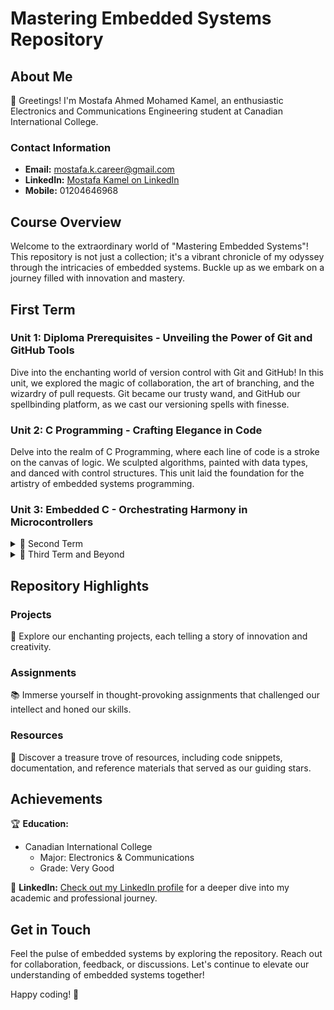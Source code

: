 # Mastering Embedded Systems Repository

## About Me

👋 Greetings! I'm Mostafa Ahmed Mohamed Kamel, an enthusiastic Electronics and Communications Engineering student at Canadian International College.

### Contact Information
- **Email:** mostafa.k.career@gmail.com
- **LinkedIn:** [Mostafa Kamel on LinkedIn](https://www.linkedin.com/in/mostafa-kamel-elsoudy-1b640618b/)
- **Mobile:** 01204646968

## Course Overview

Welcome to the extraordinary world of "Mastering Embedded Systems"! This repository is not just a collection; it's a vibrant chronicle of my odyssey through the intricacies of embedded systems. Buckle up as we embark on a journey filled with innovation and mastery.

## First Term

### Unit 1: Diploma Prerequisites - Unveiling the Power of Git and GitHub Tools

Dive into the enchanting world of version control with Git and GitHub! In this unit, we explored the magic of collaboration, the art of branching, and the wizardry of pull requests. Git became our trusty wand, and GitHub our spellbinding platform, as we cast our versioning spells with finesse.

### Unit 2: C Programming - Crafting Elegance in Code

Delve into the realm of C Programming, where each line of code is a stroke on the canvas of logic. We sculpted algorithms, painted with data types, and danced with control structures. This unit laid the foundation for the artistry of embedded systems programming.

### Unit 3: Embedded C - Orchestrating Harmony in Microcontrollers
<!-- More units revealed as you scroll down -->

<details>
<summary>🚀 Second Term</summary>

### Unit 6: MCU Fundamentals - Decoding the Language of Microcontrollers

Embark on a journey into the heart of microcontrollers! MCU Fundamentals demystified the language of microcontrollers, turning us into fluent speakers of their binary dialect. Uncover the secrets that make these tiny powerhouses tick.

### Unit 7: MCU Essential Peripherals - Crafting the Symphony of Peripherals

Microcontrollers come to life with peripherals! In this unit, we conducted a symphony with essential peripherals, harmonizing our code with the rhythm of GPIOs, UARTs, and more. Explore the orchestration of functionality in the embedded world.

### Unit 8: MCU Interfacing - Bridging the Gap between Software and Hardware

A unit that blurred the lines between software and hardware! MCU Interfacing was our bridge, connecting the realms of code and circuitry. Join the exploration of seamless integration and communication in the embedded universe.

### Unit 9: MCU Timers/ADC - Time Travel and Analog Adventures

Dive into the fascinating world of time manipulation and analog exploration. MCU Timers became our time machines, while ADC guided us through the analog landscapes. Unravel the mysteries of precise timing and analog-to-digital conversions.

### Unit 10: SW Testing/Validation - Ensuring Perfection in the Code Symphony

Step into the shoes of a code maestro! Software Testing and Validation transformed us into virtuosos of error detection and code perfection. Discover the art of testing that ensures our code symphony plays flawlessly.

### Unit 11: Apply on Embedded Systems Jobs - Crafting the Perfect Overture

As we wrap up the second term, it's time to prepare for the grand finale. Learn the art of crafting the perfect overture for job applications in the embedded systems industry. Showcase your skills, projects, and passion as you step into the professional spotlight.

</details>

<details>
<summary>🌟 Third Term and Beyond</summary>

### Unit 12: Advanced Topics - Beyond the Horizon of Possibilities

Venture beyond the ordinary into the extraordinary realm of Advanced Topics. Uncover the secrets and possibilities that push the boundaries of embedded systems. Your journey into the exceptional begins here.

### Unit 13: Automotive Protocols - Navigating the Highways of Communication

Join us on a thrilling ride through Automotive Protocols. Explore the communication highways of the automotive world, where messages flow like the wind. Decode the language of CAN, LIN, and more in this exhilarating unit.

### Unit 15: RTOS Basics - Dancing to the Rhythm of Real-Time

Enter the world of Real-Time Operating Systems (RTOS). Feel the heartbeat of embedded systems as we dance to the rhythm of real-time constraints. Experience the harmony of tasks and threads in the RTOS ballet.

### Unit 16: AUTOSAR Basics - Symphony of Standardization

AUTOSAR, the symphony of standardization in automotive software. Join us in understanding the orchestration of software architectures that drive the automotive industry. Witness the magic of standardized solutions.

### Unit 17: Embedded Linux Basics - Navigating the Linux Cosmos

Embark on a cosmic journey into the basics of Embedded Linux. Traverse the Linux cosmos as we explore the integration of Linux in embedded systems. Uncover the power of open-source in the embedded universe.

</details>

## Repository Highlights

### Projects

🚀 Explore our enchanting projects, each telling a story of innovation and creativity.

### Assignments

📚 Immerse yourself in thought-provoking assignments that challenged our intellect and honed our skills.

### Resources

📖 Discover a treasure trove of resources, including code snippets, documentation, and reference materials that served as our guiding stars.

## Achievements

🏆 **Education:**
- Canadian International College
  - Major: Electronics & Communications
  - Grade: Very Good

🔗 **LinkedIn:** [Check out my LinkedIn profile](https://www.linkedin.com/in/mostafa-kamel-elsoudy-1b640618b/) for a deeper dive into my academic and professional journey.

## Get in Touch

Feel the pulse of embedded systems by exploring the repository. Reach out for collaboration, feedback, or discussions. Let's continue to elevate our understanding of embedded systems together!

Happy coding! 🌟
